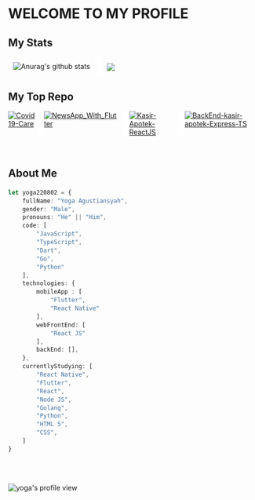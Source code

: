 # WELCOME TO MY PROFILE
## My Stats

<div style="display: flex; flex-direction: row;">
  <img align="center" src="https://github-readme-stats.vercel.app/api/top-langs/?username=yoga220802&langs_count=6&include_all_commits=true&show_icons=true&count_private=true&theme=dracula" alt="Anurag's github stats" style="margin: 10px;" />
  <img align="center" src="./assets/space.png">
  <a href="https://github.com/yoga220802/" style="margin: 10px;">
    <img align="center" src="https://github-readme-stats.vercel.app/api?username=yoga220802&theme=dracula" />
  </a>
</div>



## My Top Repo
<div style="display: flex; flex-direction: row;">
  <a href="https://github.com/yoga220802/Covid19-Care">
    <img src="https://github-readme-stats.vercel.app/api/pin/?username=yoga220802&repo=Covid19-Care&theme=dracula" alt="Covid19-Care" />
  </a>
  <img align="center" src="./assets/space.png">
  <a href="https://github.com/yoga220802/NewsApp_With_Flutter" style="margin-right: 10px;">
    <img src="https://github-readme-stats.vercel.app/api/pin/?username=yoga220802&repo=NewsApp_With_Flutter&theme=dracula" alt="NewsApp_With_Flutter" />
  </a>
  <img align="center" src="./assets/space.png">
  <a href="https://github.com/yoga220802/Kasir-Apotek-ReactJS" style="margin-right: 10px;">
    <img src="https://github-readme-stats.vercel.app/api/pin/?username=yoga220802&repo=Kasir-Apotek-ReactJS&theme=dracula" alt="Kasir-Apotek-ReactJS" />
  </a>
  <img align="center" src="./assets/space.png">
  <a href="https://github.com/yoga220802/BackEnd-kasir-apotek-Express-TS" style="margin-right: 10px;">
    <img src="https://github-readme-stats.vercel.app/api/pin/?username=yoga220802&repo=BackEnd-kasir-apotek-Express-TS&theme=dracula" alt="BackEnd-kasir-apotek-Express-TS" />
  </a>
</div>



<br />
<br />

## About Me

```typescript
let yoga220802 = {
    fullName: "Yoga Agustiansyah",
    gender: "Male",
    pronouns: "He" || "Him",
    code: [
        "JavaScript",
        "TypeScript",
        "Dart",
        "Go",
        "Python"
    ],
    technologies: {
        mobileApp : [
            "Flutter",
            "React Native"
        ],
        webFrontEnd: [
            "React JS"
        ],
        backEnd: [],
    },
    currentlyStudying: [
        "React Native",
        "Flutter",
        "React",
        "Node JS",
        "Golang",
        "Python",
        "HTML 5",
        "CSS",
    ]
}
```
 <br />
 <br />
 <p align="left">
  <img src="https://komarev.com/ghpvc/?username=yoga220802&label=Profile%20visiters&color=dd6387&style=for-the-badge" alt="yoga's profile view" />
  </p>
